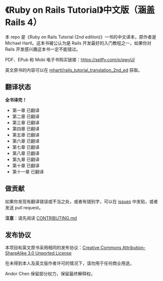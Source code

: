 # 《Ruby on Rails Tutorial》中文版（涵盖 Rails 4）

本 repo 是《Ruby on Rails Tutorial (2nd edition)》一书的中文译本，原作者是 Michael Hartl。这本书被公认为是 Rails 开发最好的入门教程之一，如果你对 Rails 开发感兴趣这本书一定不能错过。

PDF、EPub 和 Mobi 电子书购买链接：<https://sellfy.com/p/qwyU/>

英文原书的内容可以在 [mhartl/rails_tutorial_translation_2nd_ed](https://github.com/mhartl/rails_tutorial_translation_2nd_ed) 获取。

## 翻译状态

**全书译完！**

- 第一章 已翻译
- 第二章 已翻译
- 第三章 已翻译
- 第四章 已翻译
- 第五章 已翻译
- 第六章 已翻译
- 第七章 已翻译
- 第八章 已翻译
- 第九章 已翻译
- 第十章 已翻译
- 第十一章 已翻译

## 做贡献

如果你发现有翻译错误或不当之处，或者有错别字，可以在 [issues](https://github.com/AndorChen/rails-tutorial-2nd-cn/issues) 中发贴，或者发送 pull request。

**注意**：请先阅读 [CONTRIBUTING.md](CONTRIBUTING.md)

## 发布协议

本项目和英文原书采用相同的发布协议：[Creative Commons Attribution-ShareAlike 3.0 Unported License](http://creativecommons.org/licenses/by-sa/3.0/)

在未得到本人及英文版作者许可的情况下，请勿用于任何商业用途。

Andor Chen 保留部分权力，保留最终解释权。
